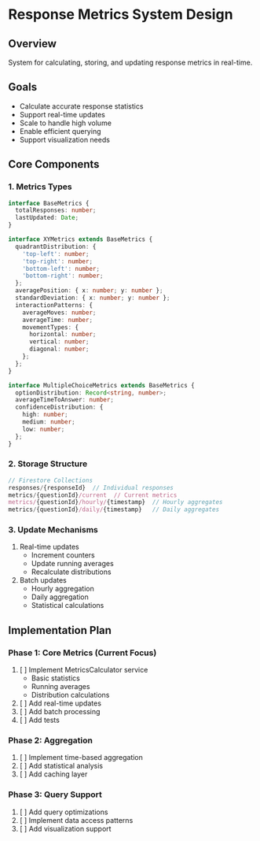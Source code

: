 # Response Metrics System Design

## Overview
System for calculating, storing, and updating response metrics in real-time.

## Goals
- Calculate accurate response statistics
- Support real-time updates
- Scale to handle high volume
- Enable efficient querying
- Support visualization needs

## Core Components

### 1. Metrics Types
```typescript
interface BaseMetrics {
  totalResponses: number;
  lastUpdated: Date;
}

interface XYMetrics extends BaseMetrics {
  quadrantDistribution: {
    'top-left': number;
    'top-right': number;
    'bottom-left': number;
    'bottom-right': number;
  };
  averagePosition: { x: number; y: number };
  standardDeviation: { x: number; y: number };
  interactionPatterns: {
    averageMoves: number;
    averageTime: number;
    movementTypes: {
      horizontal: number;
      vertical: number;
      diagonal: number;
    };
  };
}

interface MultipleChoiceMetrics extends BaseMetrics {
  optionDistribution: Record<string, number>;
  averageTimeToAnswer: number;
  confidenceDistribution: {
    high: number;
    medium: number;
    low: number;
  };
}
```

### 2. Storage Structure
```typescript
// Firestore Collections
responses/{responseId}  // Individual responses
metrics/{questionId}/current  // Current metrics
metrics/{questionId}/hourly/{timestamp}  // Hourly aggregates
metrics/{questionId}/daily/{timestamp}   // Daily aggregates
```

### 3. Update Mechanisms
1. Real-time updates
   - Increment counters
   - Update running averages
   - Recalculate distributions
2. Batch updates
   - Hourly aggregation
   - Daily aggregation
   - Statistical calculations

## Implementation Plan

### Phase 1: Core Metrics (Current Focus)
1. [ ] Implement MetricsCalculator service
   - Basic statistics
   - Running averages
   - Distribution calculations
2. [ ] Add real-time updates
3. [ ] Add batch processing
4. [ ] Add tests

### Phase 2: Aggregation
1. [ ] Implement time-based aggregation
2. [ ] Add statistical analysis
3. [ ] Add caching layer

### Phase 3: Query Support
1. [ ] Add query optimizations
2. [ ] Implement data access patterns
3. [ ] Add visualization support 